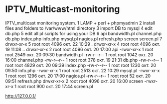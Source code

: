 # IPTV_Multicast-monitoring
IPTV_multicast monitoring system.
1 LAMP + perl + phpmyadmin
2 install   files and folders  to  /var/www/html directory
3 import DB  to  mysql 
4 edit  db.php
5 edit  all pl  scripts   for using   your DB
6 api  bandwidth.pl  channel.php  db.php  index.php  info.php  mysql.pl  nagios.pl  refresh.php  screen  screen.pl
7 drwxr-xr-x 5 root root 4096 окт.  22 10:29 .
drwxr-xr-x 4 root root 4096 окт.  19 11:08 ..
drwxr-xr-x 2 root root 4096 окт.  20 17:00 api
-rwxr-xr-x 1 root root 2549 окт.  20 09:30 bandwidth.pl
-rw-r--r-- 1 root root 1042 окт.  20 16:00 channel.php
-rw-r--r-- 1 root root  378 окт.  19 21:31 db.php
-rw-r--r-- 1 root root 4829 окт.  20 09:39 index.php
-rw-r--r-- 1 root root 1230 окт.  20 09:50 info.php
-rwxr-xr-x 1 root root 2513 окт.  22 10:29 mysql.pl
-rwxr-xr-x 1 root root 1296 окт.  20 17:00 nagios.pl
-rw-r--r-- 1 root root   52 окт.  20 09:51 refresh.php
drwxr-xr-x 2 root root 4096 окт.  20 16:00 screen
-rwxr-xr-x 1 root root  900 окт.  20 17:44 screen.pl
 
 http://127.0.0.1/

